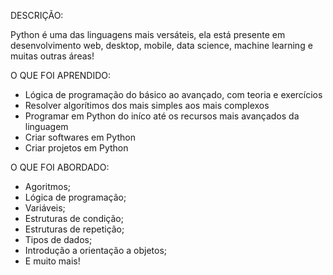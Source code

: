 DESCRIÇÃO:

Python é uma das linguagens mais versáteis, ela está presente em desenvolvimento web, desktop, mobile, data science, machine learning e muitas outras áreas!

O QUE FOI APRENDIDO:

- Lógica de programação do básico ao avançado, com teoria e exercícios
- Resolver algorítimos dos mais simples aos mais complexos
- Programar em Python do iníco até os recursos mais avançados da linguagem
- Criar softwares em Python
- Criar projetos em Python

O QUE FOI ABORDADO:
- Agoritmos;
- Lógica de programação;
- Variáveis;
- Estruturas de condição;
- Estruturas de repetição;
- Tipos de dados;
- Introdução a orientação a objetos;
- E muito mais!
